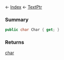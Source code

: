 ← [Index](Api-Index) ← [TextPtr](VRage.Game.ModAPI.Ingame.Utilities.TextPtr)

### Summary

```csharp
public char Char { get; }
```

### Returns

[char](System.Char)


